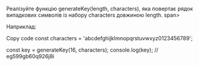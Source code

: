 

Реалізуйте функцію generateKey(length, characters), яка повертає рядок випадкових символів із набору characters довжиною length. span>

Наприклад:

Copy code
const characters = 'abcdefghijklmnopqrstuvwxyz0123456789';

const key = generateKey(16, characters);
console.log(key); // eg599gb60q926j8i
